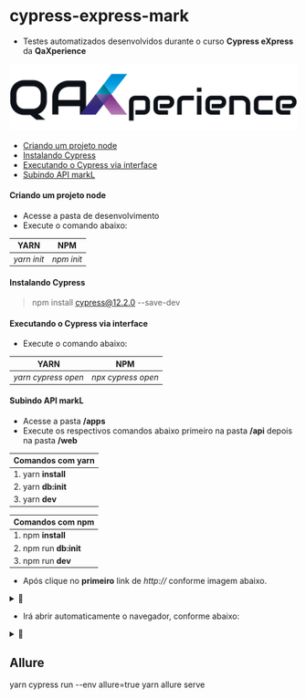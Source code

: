 # cypress-express-mark

- Testes automatizados desenvolvidos durante o curso **Cypress eXpress** da **QaXperience**
  
[![](https://raw.githubusercontent.com/eduardacf/cypress-express-mark/main/img/thumbnail.png)](https://raw.githubusercontent.com/eduardacf/cypress-express-mark/main/img/thumbnail.png)

- [Criando um projeto node](#criando-um-projeto-node)
- [Instalando Cypress](#instalando-cypress)
- [Executando o Cypress via interface](#executando-o-cypress-via-interface)
- [Subindo API markL](#subindo-api-markl)


#### Criando um projeto node
* Acesse a pasta de desenvolvimento
* Execute o comando abaixo:

|  YARN | NPM  |
| ------------ | ------------ |
|  *yarn init* |  *npm init* |

#### Instalando Cypress

> npm install cypress@12.2.0 --save-dev

#### Executando o Cypress via interface
* Execute o comando abaixo:

|  YARN | NPM  |
| ------------ | ------------ |
|  *yarn cypress open* |  *npx cypress open* |


#### Subindo API markL

* Acesse a pasta **/apps**
* Execute os respectivos comandos abaixo primeiro na pasta **/api** depois na pasta **/web**

|  Comandos com yarn |
| ------------ |
|  1. yarn **install** |
|  2. yarn **db:init** |
|  3. yarn **dev** |

|  Comandos com npm |
| ------------ |
|  1. npm **install** |
|  2. npm run **db:init**|
|  3. npm run **dev** |

* Após clique no **primeiro** link de *http://* conforme imagem abaixo.

<details><summary>📸</summary>

[![](https://raw.githubusercontent.com/eduardacf/cypress-express-mark/main/img/subindo-servidor.png)](https://raw.githubusercontent.com/eduardacf/cypress-express-mark/main/img/subindo-servidor.png)

</details>

* Irá abrir automaticamente o navegador, conforme abaixo:

<details><summary>📸</summary>

[![](https://raw.githubusercontent.com/eduardacf/cypress-express-mark/main/img/aplicacao.gif)](https://raw.githubusercontent.com/eduardacf/cypress-express-mark/main/img/aplicacao.gif)

</details>

## Allure
yarn cypress run --env allure=true
yarn allure serve

